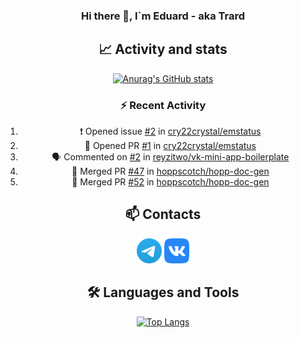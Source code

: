 <div align="center">
  
### Hi there 👋, I`m Eduard - aka Trard

## 📈 Activity and stats

[![Anurag's GitHub stats](https://github-readme-stats.vercel.app/api?username=trard&show_icons=true&theme=nord)](https://github.com/anuraghazra/github-readme-stats)

### :zap: Recent Activity

<!--START_SECTION:activity-->
1. ❗️ Opened issue [#2](https://github.com/cry22crystal/emstatus/issues/2) in [cry22crystal/emstatus](https://github.com/cry22crystal/emstatus)
2. 💪 Opened PR [#1](https://github.com/cry22crystal/emstatus/pull/1) in [cry22crystal/emstatus](https://github.com/cry22crystal/emstatus)
3. 🗣 Commented on [#2](https://github.com/reyzitwo/vk-mini-app-boilerplate/issues/2) in [reyzitwo/vk-mini-app-boilerplate](https://github.com/reyzitwo/vk-mini-app-boilerplate)
4. 🎉 Merged PR [#47](https://github.com/hoppscotch/hopp-doc-gen/pull/47) in [hoppscotch/hopp-doc-gen](https://github.com/hoppscotch/hopp-doc-gen)
5. 🎉 Merged PR [#52](https://github.com/hoppscotch/hopp-doc-gen/pull/52) in [hoppscotch/hopp-doc-gen](https://github.com/hoppscotch/hopp-doc-gen)
<!--END_SECTION:activity-->

## 📫 Contacts
[<img height="40" src="docs/assests/images/Telegram.svg">][Telegram]
[<img height="40" src="docs/assests/images/VK.svg">][VK]

## 🛠️ Languages and Tools
[![Top Langs](https://github-readme-stats.vercel.app/api/top-langs/?username=trard&layout=compact&theme=nord)](https://github.com/Trard?tab=repositories)

[Telegram]: https://t.me/trard
[VK]: https://vk.com/trard

</div>
